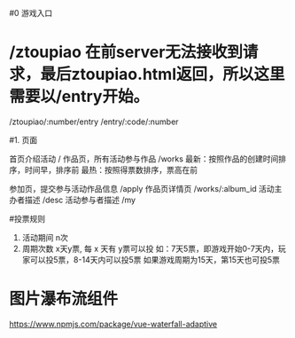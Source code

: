 #0 游戏入口
# /ztoupiao 在前server无法接收到请求，最后ztoupiao.html返回，所以这里需要以/entry开始。
/ztoupiao/:number/entry
/entry/:code/:number

#1. 页面

首页介绍活动  /
作品页，所有活动参与作品 /works
  最新：按照作品的创建时间排序，时间早，排序前
  最热：按照得票数排序，票高在前

参加页，提交参与活动作品信息 /apply
作品页详情页  /works/:album_id
活动主办者描述 /desc
活动参与者描述 /my

#投票规则
1. 活动期间 n次
2. 周期次数 x天y票,  每 x 天有 y票可以投
   如：7天5票，即游戏开始0-7天内，玩家可以投5票，8-14天内可以投5票
      如果游戏周期为15天，第15天也可投5票

# 图片瀑布流组件
https://www.npmjs.com/package/vue-waterfall-adaptive
